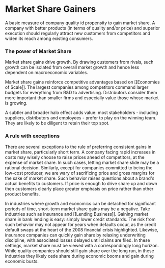# Market Share Gainers
A basic measure of company quality id propensity to gain market share. A company with better products (in terms of quality and/or price) and superior execution should regularly attract new customers from competitors and widen its reach among existing consumers.

### The power of Market Share
 Market share gains drive growth. By drawing customers from rivals, such growth can be isolated from overall market growth and hence less dependent on macroeconomic variables.
 
 Market share gains reinforce competitive advantages based on [[Economies of Scale]]. The largest companies among competitors command larger budgets for everything from R&D to advertising. Distributors consider them more important than smaller firms and especially value those whose market is growing.
 
 A subtler and broader halo effect adds value: most stakeholders - including suppliers, distributors and employees - prefer to play on the winning team. They are likely to be diligent to retain their top spot.
 
 ### A rule with exceptions
 
 There are several exceptions to the rule of preferring consistent gains in market share, particularly short term. A company facing rapid increases in costs may wisely choose to raise prices ahead of competitors, at the expense of market share. In such cases, letting market share slide may be a rational decision.
 Similarly, except for companies committed to being the low-cost producer, we are wary of sacrificing price and gross margins for the sake of market share.  Such behavior raises questions about a brand's actual benefits to customers. If price is enough to drive share up and down then customers clearly place greater emphasis on price rather than other product benefits. 
 
 In industries where growth and economics can be detached for significant periods of time, short-term market share gains may be a negative. Take industries such as insurance and [[Lending Business]]. Gaining market share in bank lending is easy: simply lower credit standards. The risk from such behavior may not appear for years when defaults occur, as the credit default swaps at the heart of the 2008 financial crisis highlighted. Likewise, insurance companies can quickly gain share by relaxing underwriting discipline, with associated losses delayed until claims are filed. In these settings, market share must be viewed with a correspondingly long horizon. While quality companies should still gain share over the long run, in these industries they likely cede share during economic booms and gain during economic busts.
 
 